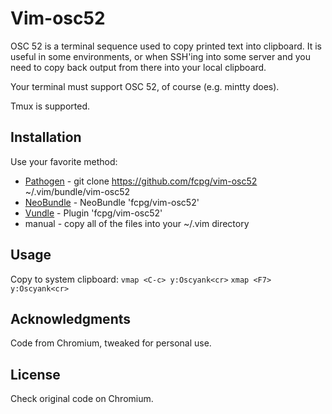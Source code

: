 Vim-osc52
==========
OSC 52 is a terminal sequence used to copy printed text into clipboard.
It is useful in some environments, or when SSH'ing into some server and you
need to copy back output from there into your local clipboard.

Your terminal must support OSC 52, of course (e.g. mintty does).

Tmux is supported.

Installation
-------------
Use your favorite method:
*  [Pathogen][1] - git clone https://github.com/fcpg/vim-osc52 ~/.vim/bundle/vim-osc52
*  [NeoBundle][2] - NeoBundle 'fcpg/vim-osc52'
*  [Vundle][3] - Plugin 'fcpg/vim-osc52'
*  manual - copy all of the files into your ~/.vim directory

Usage
------
Copy to system clipboard:
  `vmap <C-c> y:Oscyank<cr>`
  `xmap <F7> y:Oscyank<cr>`

Acknowledgments
----------------
Code from Chromium, tweaked for personal use.

License
--------
Check original code on Chromium.

[1]: https://github.com/tpope/vim-pathogen
[2]: https://github.com/Shougo/neobundle.vim
[3]: https://github.com/gmarik/vundle

